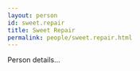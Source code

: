 ```yaml
---
layout: person
id: sweet.repair
title: Sweet Repair
permalink: people/sweet.repair.html
---
```


Person details...